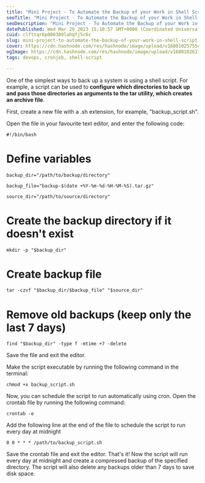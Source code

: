 ```yaml
---
title: "Mini Project - To Automate the Backup of your Work in Shell Script"
seoTitle: "Mini Project - To Automate the Backup of your Work in Shell Script"
seoDescription: "Mini Project - To Automate the Backup of your Work in Shell Script"
datePublished: Wed Mar 29 2023 15:10:57 GMT+0000 (Coordinated Universal Time)
cuid: clfttqr6p000309lahqfj5c6c
slug: mini-project-to-automate-the-backup-of-your-work-in-shell-script
cover: https://cdn.hashnode.com/res/hashnode/image/upload/v1680102575541/32551a8b-2524-4b85-aaa6-bd3d29fc0817.jpeg
ogImage: https://cdn.hashnode.com/res/hashnode/image/upload/v1680102617509/d07ac6be-8247-4e47-a779-7fcd5ca61875.jpeg
tags: devops, cronjob, shell-script

---
```


One of the simplest ways to back up a system is using a shell script. For example, a script can be used to **configure which directories to back up and pass those directories as arguments to the tar utility, which creates an archive file**.

First, create a new file with a .sh extension, for example, "backup\_script.sh".

Open the file in your favourite text editor, and enter the following code:

```plaintext
#!/bin/bash
```

# Define variables

```plaintext
backup_dir="/path/to/backup/directory" 
```

```plaintext
backup_file="backup-$(date +%Y-%m-%d-%H-%M-%S).tar.gz" 
```

```plaintext
source_dir="/path/to/source/directory"
```

# Create the backup directory if it doesn't exist

```plaintext
mkdir -p "$backup_dir"
```

# Create backup file

```plaintext
tar -czvf "$backup_dir/$backup_file" "$source_dir"
```

# Remove old backups (keep only the last 7 days)

```plaintext
find "$backup_dir" -type f -mtime +7 -delete 
```

Save the file and exit the editor.

Make the script executable by running the following command in the terminal:

```plaintext
chmod +x backup_script.sh 
```

Now, you can schedule the script to run automatically using cron. Open the crontab file by running the following command:

```plaintext
crontab -e 
```

Add the following line at the end of the file to schedule the script to run every day at midnight

```plaintext
0 0 * * * /path/to/backup_script.sh 
```

Save the crontab file and exit the editor. That's it! Now the script will run every day at midnight and create a compressed backup of the specified directory. The script will also delete any backups older than 7 days to save disk space.